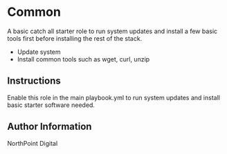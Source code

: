 # Common

A basic catch all starter role to run system updates and install a few basic tools first before installing the rest of the stack.

* Update system
* Install common tools such as wget, curl, unzip

## Instructions

Enable this role in the main playbook.yml to run system updates and install basic starter software needed.

## Author Information

NorthPoint Digital
